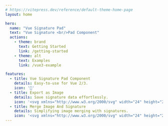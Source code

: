 ```yaml
---
# https://vitepress.dev/reference/default-theme-home-page
layout: home

hero:
  name: "Vue Signature Pad"
  text: "Vue Signature <br/>Pad Component"
  actions:
    - theme: brand
      text: Getting Started
      link: /getting-started
    - theme: alt
      text: Examples
      link: /vue3-example

features:
  - title: Vue Signature Pad Component
    details: Easy-to-use for Vue 2/3.
    icon: '🚀'
  - title: Export as Image
    details: Save signature data effortlessly.
    icon: '<svg xmlns="http://www.w3.org/2000/svg" width="24" height="24" viewBox="0 0 24 24"><path fill="currentColor" d="M5 21q-.825 0-1.413-.588T3 19V5q0-.825.588-1.413T5 3h14q.825 0 1.413.588T21 5v14q0 .825-.588 1.413T19 21H5Zm1-4h12l-3.75-5l-3 4L9 13l-3 4Z"/></svg>'
  - title: Merge Image And Signature
    details: Simplifying image merging with signatures.  
    icon: '<svg xmlns="http://www.w3.org/2000/svg" width="24" height="24" viewBox="0 0 24 24"><path fill="currentColor" d="M22 16V4a2 2 0 0 0-2-2H8a2 2 0 0 0-2 2v12a2 2 0 0 0 2 2h12a2 2 0 0 0 2-2m-11-4l2.03 2.71L16 11l4 5H8M2 6v14a2 2 0 0 0 2 2h14v-2H4V6"/></svg>'
---
```


